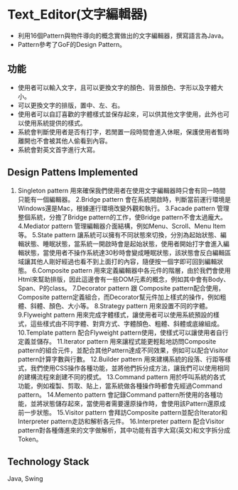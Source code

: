 # Text_Editor(文字編輯器)
- 利用16個Pattern與物件導向的概念實做出的文字編輯器，撰寫語言為Java。
- Pattern參考了GoF的Design Pattern。

## 功能
- 使用者可以輸入文字，且可以更換文字的顏色、背景顏色、字形以及字體大小。
- 可以更換文字的排版，置中、左、右。
- 使用者可以自訂喜歡的字體樣式並保存起來，可以供其他文字使用，此外也可以使用系統提供的樣式。
- 系統會判斷使用者是否有打字，若閒置一段時間會進入休眠，保護使用者暫時離開也不會被其他人偷看到內容。
- 系統會對英文首字進行大寫。

## Design Pattens Implemented
1. Singleton pattern 用來確保我們使用者在使用文字編輯器時只會有同一時間只能有一個編輯器。
2.Bridge pattern 會在系統開啟時，判斷當前運行環境是Windows還是Mac，根據運行環境改變外觀和執行。
3.Facade pattern 管理整個系統，分擔了Bridge pattern的工作，使Bridge pattern不會太過龐大。
4.Mediator pattern 管理編輯器介面結構，例如Menu、Scroll、Menu Item等。
5.State pattern 讓系統可以擁有不同狀態來切換，分別為起始狀態、編輯狀態、睡眠狀態，當系統一開啟時會是起始狀態，使用者開始打字會進入編輯狀態，當使用者不操作系統達30秒時會變成睡眠狀態，該狀態會反白編輯區域讓其他人剛好經過也看不到上面打的內容，隨便按一個字即可回到編輯狀態。
6.Composite pattern 用來定義編輯器中各元件的階層，由於我們會使用Html來幫助排版，因此這邊會有一些DOM元素的概念，例如其中會有Body、Span、P的class。
7.Decorator pattern 跟 Composite pattern配合使用，Composite pattern定義組合，而Decorator幫元件加上樣式的操作，例如粗體、斜體、顏色、大小等。
8.Strategy pattern 用來設置不同的字體。
9.Flyweight pattern 用來完成字體樣式，讓使用者可以使用系統預設的樣式，這些樣式由不同字體、對齊方式、字體顏色、粗體、斜體或底線組成。
10.Template pattern 配合Flyweight pattern使用，使樣式可以讓使用者自行定義並儲存。
11.Iterator pattern 用來讓程式能更輕鬆地訪問Composite pattern的組合元件，並配合其他Pattern達成不同效果，例如可以配合Visitor pattern計算字數與行數。
12.Builder pattern 用來建構系統的段落、行距等樣式，我們使用CSS操作各種功能，並將他們拆分成方法，讓我們可以使用相同的建構流程來創建不同的模式。
13.Command pattern 用於呼叫系統的各式功能，例如複製、剪取、貼上，當系統做各種操作時都會先經過Command pattern。
14.Memento pattern 會記錄Command pattern所使用的各種功能，並將狀態儲存起來，當使用者需要還原操作時，會使用該Pattern還原成前一步狀態。
15.Visitor pattern 會拜訪Composite pattern並配合Iterator和Interpreter pattern走訪和解析各元件。
16.Interpreter pattern 配合Visitor pattern對各種傳進來的文字做解析，其中功能有首字大寫(英文)和文字拆分成Token。

## Technology Stack
Java, Swing
